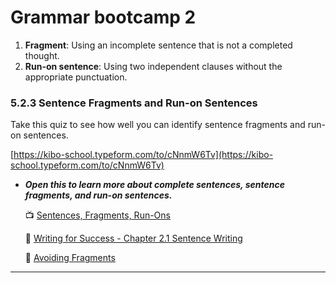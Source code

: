 # Grammar bootcamp 2

1. **Fragment**: Using an incomplete sentence that is not a completed thought. 
2. **Run-on sentence**: Using two independent clauses without the appropriate punctuation.

### 5.2.3 Sentence Fragments and Run-on Sentences

<aside>

Take this quiz to see how well you can identify sentence fragments and run-on sentences.

</aside>

[https://kibo-school.typeform.com/to/cNnmW6Tv](https://kibo-school.typeform.com/to/cNnmW6Tv)

- ***Open this to learn more about complete sentences, sentence fragments, and run-on sentences.***
    
    📺 [Sentences, Fragments, Run-Ons](https://www.youtube.com/watch?v=GJZzAaexLd4)
    
    📖 [Writing for Success - Chapter 2.1 Sentence Writing](https://open.lib.umn.edu/writingforsuccess/chapter/2-1-sentence-writing/)
    
    📖 [Avoiding Fragments](https://webapps.towson.edu/ows/moduleFRAG.aspx)
    

---
